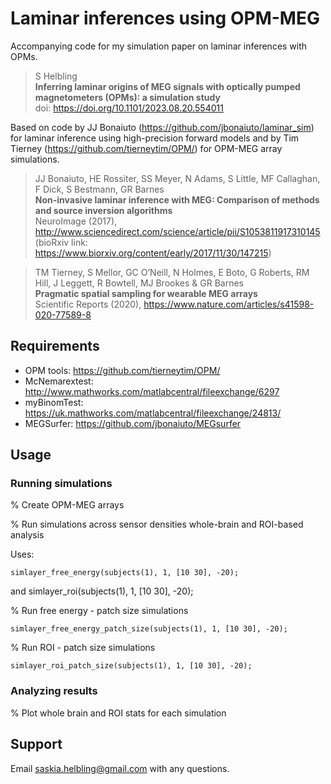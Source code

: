 Laminar inferences using OPM-MEG
=======================

Accompanying code for my simulation paper on laminar inferences with OPMs. 

> S Helbling<br>
> **Inferring laminar origins of MEG signals with optically pumped magnetometers (OPMs): a simulation study**<br>
> doi: https://doi.org/10.1101/2023.08.20.554011

Based on code by JJ Bonaiuto (https://github.com/jbonaiuto/laminar_sim) for laminar inference using high-precision forward models
and by Tim Tierney (https://github.com/tierneytim/OPM/) for OPM-MEG array simulations.

> JJ Bonaiuto, HE Rossiter, SS Meyer, N Adams, S Little, MF Callaghan, F Dick, S Bestmann, GR Barnes<br>
> **Non-invasive laminar inference with MEG: Comparison of methods and source inversion algorithms**<br>
> NeuroImage (2017), http://www.sciencedirect.com/science/article/pii/S1053811917310145<br>
> (bioRxiv link: https://www.biorxiv.org/content/early/2017/11/30/147215)

> TM Tierney, S Mellor, GC O’Neill, N Holmes, E Boto, G Roberts, RM Hill, J Leggett, R Bowtell, MJ Brookes & GR Barnes<br> 
> **Pragmatic spatial sampling for wearable MEG arrays**<br> 
> Scientific Reports (2020), https://www.nature.com/articles/s41598-020-77589-8

## Requirements

* OPM tools: https://github.com/tierneytim/OPM/
* McNemarextest: http://www.mathworks.com/matlabcentral/fileexchange/6297
* myBinomTest: https://uk.mathworks.com/matlabcentral/fileexchange/24813/
* MEGSurfer: https://github.com/jbonaiuto/MEGsurfer

## Usage

### Running simulations

% Create OPM-MEG arrays

% Run simulations across sensor densities whole-brain and ROI-based analysis 

Uses: 

    simlayer_free_energy(subjects(1), 1, [10 30], -20);
and
    simlayer_roi(subjects(1), 1, [10 30], -20);


% Run free energy - patch size simulations

    simlayer_free_energy_patch_size(subjects(1), 1, [10 30], -20);


% Run ROI - patch size simulations
  
    simlayer_roi_patch_size(subjects(1), 1, [10 30], -20);


### Analyzing results

% Plot whole brain and ROI stats for each simulation


## Support
Email saskia.helbling@gmail.com with any questions.

